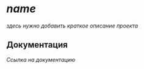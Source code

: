 # $name$

*здесь нужно добавить краткое описание проекта*

## Документация

*Ссылка на документацию*